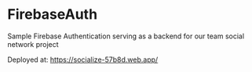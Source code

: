 # FirebaseAuth
Sample Firebase Authentication serving as a backend for our team social network project

Deployed at: https://socialize-57b8d.web.app/
